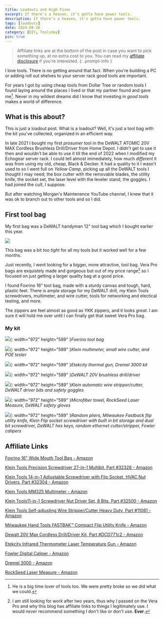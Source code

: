 ```yaml
---
title: Loadouts and High Fives
excerpt: If there's a heaven, it's gotta have power tools.
description: If there's a heaven, it's gotta have power tools.
tags: [loadouts]
date: 2024-08-26
category: [DIY, Toolsday]
pin: true
---
```



> Affiliate links are at the bottom of the post in case you want to pick something up, at no extra cost to you. You can read my [affiliate disclosure](/affiliate-disclosure) if you're interested.
{: .prompt-info }




I love tools. There is no getting around that fact. When you're building a PC or adding roll out shelves to your server rack good tools are important.

For years I got by using cheap tools from Dollar Tree or random tools I found laying around the places I lived or that my partner found and gave me[^1]. Never in my wildest dreams did I know that investing in *good tools* makes a world of difference.

## What is this about?

This is just a loadout post. What is a loadout? Well, it's just a tool bag with the kit you've collected, organized in an efficient way.

In late 2021 I bought my first *prosumer* tool in the DeWALT ATOMIC 20V MAX Cordless Brushless Drill/Driver from Home Depot. I didn't get to use it then and wouldn't be able to use it till the end of 2022 when I modified my Echogear server rack. I could tell almost immediately, how much *different* it was from using my old, cheap, Black & Decker. It had a quality to it I wasn't used to so I went full on *Yellow Camp*, picking up all the DeWALT tools I thought I may need; the box cutter with the removable blades, the utility knife, the socket set, the laser level with the leveler stand, the goggles. I had joined the *cult*, I suppose.

But after watching Morgan's Maintenence YouTube channel, I knew that it was ok to branch out to other tools and so I did.

## First tool bag

My first bag was a DeWALT handyman 12" tool bag which I bought earlier this year.

![](dnq1cp8ev/image/upload/c_scale,w_1756/v1724210709/dewalt-tool-bag_wn4sdy.jpg)

This bag was a bit *too tight* for all my tools but it worked well for a few months.

Just recently, I went looking for a bigger, more attractive, tool bag. Vera Pro bags are exquistely made and gorgeous but out of my price range[^2] so I focused on just getting a larger quality bag at a good price.

I found Foxrino 16" tool bag, made with a sturdy canvas and tough, hard, plastic feet. There is ample storage for my DeWALT drill, my Klein Tools screwdrivers, multimeter, and wire cutter, tools for networking and electical testing, and more.

The zippers are feel almost as good as YKK zippers, and it looks *great*. I am sure it will hold me over until I can finally get that sweet Vera Pro bag.

### My kit

![](dnq1cp8ev/image/upload/c_scale,w_2052/v1724233214/foxrino-canvas-bag_qykjq4.jpg){: width="972" height="589" }*Foxrino tool bag*

![](dnq1cp8ev/image/upload/c_scale,w_1423/v1724233214/klein-poe_mse0ol.jpg){: width="972" height="589" }*Klein multimeter, small wire cutter, and POE tester*

![](dnq1cp8ev/image/upload/c_scale,w_1317/v1724233213/elektric-thermal-gun_lce7rh.jpg){: width="972" height="589" }*Etekcity thermal gun, Dremel 3000 kit*

![](dnq1cp8ev/image/upload/c_scale,w_1364/v1724233216/klein-dewalt_lccbeh.jpg){: width="972" height="589" }*DeWALT 20V brushless drill/driver*

![](dnq1cp8ev/image/upload/c_scale,w_1580/v1724233215/klein-dremmel_ampumx.jpg){: width="972" height="589" }*Klein automatic wire stripper/cutter, DeWALT driver bits and safety goggles*

![](dnq1cp8ev/image/upload/c_scale,w_1249/v1724233214/dewalt-level_du7yam.jpg){: width="972" height="589" }*Microfiber towel, RockSeed Laser Measure, DeWALT safety gloves*

![](dnq1cp8ev/image/upload/c_scale,w_1302/v1724233844/full-slate_c38bm2.jpg){: width="972" height="589" }*Random pliers, Milwaukee Fastback flip utility knife, Klein Flip socket screwdriver with built in bit storage and dual bit screwdriver, DeWALT hex keys, random ethernet cutter/stripper, Fowler calipers*



## Affiliate Links

[Foxrino 16" Wide Mouth Tool Bag - Amazon](https://www.amazon.com/dp/B0CRD8TXY8?th=1&linkCode=ll1&tag=tifflabs-20&linkId=ed741597a0e9302961e9f1731ca1f7fd&language=en_US&ref_=as_li_ss_tl)

[Klein Tools Precision Screwdriver 27-in-1 Multibit, Part #32328 - Amazon](https://www.amazon.com/dp/B09Z78CPK3?th=1&linkCode=ll1&tag=tifflabs-20&linkId=81de9938cda9ae57959733330ed42ac6&language=en_US&ref_=as_li_ss_tl)

[Klein Tools 14-in-1 Adjustable Screwdriver with Flip Socket, HVAC Nut Drivers, Part #32304 - Amazon](https://www.amazon.com/dp/B09Q4H5STD?th=1&linkCode=ll1&tag=tifflabs-20&linkId=6568c0a41bc88151a6018293eb5fc15d&language=en_US&ref_=as_li_ss_tl)

[Klein Tools MM325 Multimeter - Amazon](https://www.amazon.com/dp/B0B57L9FNL?th=1&linkCode=ll1&tag=tifflabs-20&linkId=db3067f6a959eed3bb16cc6c138d7fb9&language=en_US&ref_=as_li_ss_tl)

[Klein Tools11-in-1 Screwdriver Nut Driver Set, 8 Bits, Part #32500 - Amazon](https://www.amazon.com/dp/B0015SBILG?&linkCode=ll1&tag=tifflabs-20&linkId=d92c8ca3585ff021dbbf39f3ab36c85a&language=en_US&ref_=as_li_ss_tl)

[Klein Tools Self-adjusting Wire Stripper/Cutter Heavy Duty, Part #11061 - Amazon](https://www.amazon.com/dp/B00CXKOEQ6?th=1&linkCode=ll1&tag=tifflabs-20&linkId=9a5b77f97d7e6eccc0e414d3f30d9ef4&language=en_US&ref_=as_li_ss_tl)

[Milwaukee Hand Tools FASTBAK™️ Compact Flip Utility Knife - Amazon](https://www.amazon.com/dp/B082KL6HT3?&linkCode=ll1&tag=tifflabs-20&linkId=2aeb5e4331147fc7849aa070db49e0b7&language=en_US&ref_=as_li_ss_tl)

[Dewalt 20V Max Cordless Drill/Driver Kit, Part #DCD771c2 - Amazon](https://amzn.to/4cBOO4T)

[Etekcity Infrared Thermometer Laser Temperature Gun - Amazon](https://www.amazon.com/dp/B00DMI632G?th=1&linkCode=ll1&tag=tifflabs-20&linkId=1ac626e71a068a3bc128f54ff75aac3b&language=en_US&ref_=as_li_ss_tl)

[Fowler Digital Caliper - Amazon](https://www.amazon.com/dp/B012FTG5XE?&linkCode=ll1&tag=tifflabs-20&linkId=faee3e17f2b05f5aad89fb5c6e66ba03&language=en_US&ref_=as_li_ss_tl)

[Dremel 3000 - Amazon](https://www.amazon.com/gp/product/B005JRJE56?ie=UTF8&th=1&linkCode=ll1&tag=tifflabs-20&linkId=eef990d3a18f3d82055c833e33e90849&language=en_US&ref_=as_li_ss_tl)

[RockSeed Laser Measure - Amazon](https://www.amazon.com/dp/B0863RK1KX?th=1&linkCode=ll1&tag=tifflabs-20&linkId=2425f951a46b198e19e11b7091571c9a&language=en_US&ref_=as_li_ss_tl)




[^1]: He is a big time lover of tools too. We were pretty broke so we did what we could.
[^2]: I am still looking for work after two years, thus why I passed on the Vera Pro and why this blog has affiliate links to things I legitimately use. I would *never* recommend something I don't like or don't use. **Ever**.
